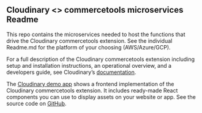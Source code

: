 ## Cloudinary <> commercetools microservices Readme

This repo contains the microservices needed to host the functions that drive the Cloudinary commercetools extension. See the individual Readme.md for the platform of your choosing (AWS/Azure/GCP).

For a full description of the Cloudinary commercetools extension including setup and installation instructions, an operational overview, and a developers guide, see Cloudinary’s [documentation](https://cloudinary.com/documentation/commercetools_integration).

The [Cloudinary demo app](https://cloudinary-commercetools-demo.netlify.app/) shows a frontend implementation of the Cloudinary commercetools extension. It includes ready-made React components you can use to display assets on your website or app. See the source code on [GitHub](https://github.com/cloudinary/cloudinary_commercetools/).


